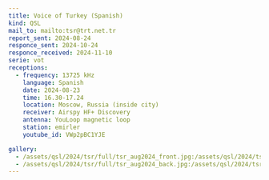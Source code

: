 ```yaml
---
title: Voice of Turkey (Spanish)
kind: QSL
mail_to: mailto:tsr@trt.net.tr
report_sent: 2024-08-24
responce_sent: 2024-10-24
responce_received: 2024-11-10
serie: vot
receptions:
  - frequency: 13725 kHz
    language: Spanish
    date: 2024-08-23
    time: 16.30-17.24
    location: Moscow, Russia (inside city)
    receiver: Airspy HF+ Discovery
    antenna: YouLoop magnetic loop
    station: emirler
    youtube_id: VWp2pBC1YJE

gallery:
  - /assets/qsl/2024/tsr/full/tsr_aug2024_front.jpg:/assets/qsl/2024/tsr/small/tsr_aug2024_front.jpg
  - /assets/qsl/2024/tsr/full/tsr_aug2024_back.jpg:/assets/qsl/2024/tsr/small/tsr_aug2024_back.jpg
---
```

